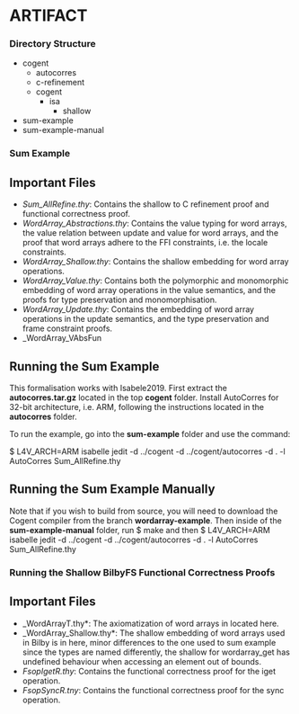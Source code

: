 # ARTIFACT

### Directory Structure
* cogent
	* autocorres
	* c-refinement
	* cogent
		* isa
			* shallow
* sum-example
* sum-example-manual

### Sum Example

## Important Files

* _Sum_AllRefine.thy_: Contains the shallow to C refinement proof and functional correctness proof.
* _WordArray_Abstractions.thy_: Contains the value typing for word arrays, the value relation between update and value for word arrays,
  and the proof that word arrays adhere to the FFI constraints, i.e. the locale constraints.
* _WordArray_Shallow.thy_: Contains the shallow embedding for word array operations.
* _WordArray_Value.thy_: Contains both the polymorphic and monomorphic embedding of word array operations in the value semantics, and the proofs for type preservation and monomorphisation.
* _WordArray_Update.thy_: Contains the embedding of word array operations in the update semantics, and the type preservation and frame constraint proofs.
* _WordArray_VAbsFun

## Running the Sum Example

This formalisation works with Isabele2019. 
First extract the **autocorres.tar.gz** located in the top **cogent** folder.
Install AutoCorres for 32-bit architecture, i.e. ARM, following the instructions located in the **autocorres** folder.

To run the example, go into the **sum-example** folder and use the command:

$ L4V_ARCH=ARM isabelle jedit -d ../cogent -d ../cogent/autocorres -d . -l AutoCorres Sum_AllRefine.thy

## Running the Sum Example Manually

Note that if you wish to build from source, you will need to download the Cogent compiler from the branch **wordarray-example**.
Then inside of the **sum-example-manual** folder, run
$ make
and then
$ L4V_ARCH=ARM isabelle jedit -d ../cogent -d ../cogent/autocorres -d . -l AutoCorres Sum_AllRefine.thy

### Running the Shallow BilbyFS Functional Correctness Proofs

## Important Files
* _WordArrayT.thy*: The axiomatization of word arrays in located here.
* _WordArray_Shallow.thy*: The shallow embedding of word arrays used in Bilby is in here, minor differences to the one used to sum example since the types are named differently, the shallow for wordarray_get has undefined behaviour when accessing an element out of bounds.
* _FsopIgetR.thy_: Contains the functional correctness proof for the iget operation.
* _FsopSyncR.tny_: Contains the functional correctness proof for the sync operation.

